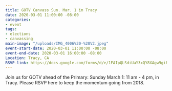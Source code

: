 ```yaml
---
title: GOTV Canvass Sun. Mar. 1 in Tracy
date: 2020-03-01 11:00:00 -08:00
categories:
- event
tags:
- elections
- canvassing
main-image: "/uploads/IMG_4006%20-%20V2.jpeg"
event-start-date: 2020-03-01 11:00:00 -08:00
event-end-date: 2020-03-01 16:00:00 -08:00
Location: Tracy, CA
RSVP-link: https://docs.google.com/forms/d/e/1FAIpQLSdiUaY3xQY8XAgw9giEftO_LYKtz2qZfjhiRzYnS6WS9RxuGQ/viewform
---
```


Join us for GOTV ahead of the Primary: Sunday March 1:  11 am - 4 pm, in Tracy.  Please RSVP here to keep the momentum going from 2018. 